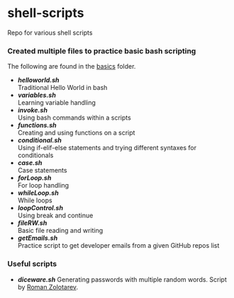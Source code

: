 # shell-scripts
Repo for various shell scripts

### Created multiple files to practice basic bash scripting

The following are found in the [basics](basics) folder.

* _**helloworld.sh**_  
  Traditional Hello World in bash
* _**variables.sh**_  
  Learning variable handling
* _**invoke.sh**_  
  Using bash commands within a scripts
* _**functions.sh**_  
  Creating and using functions on a script
* _**conditional.sh**_  
  Using if-elif-else statements and trying different syntaxes for conditionals
* _**case.sh**_  
  Case statements
* _**forLoop.sh**_  
  For loop handling
* _**whileLoop.sh**_  
  While loops
* _**loopControl.sh**_  
  Using break and continue
* _**fileRW.sh**_  
  Basic file reading and writing
* _**getEmails.sh**_  
  Practice script to get developer emails from a given GitHub repos list

### Useful scripts

* _**diceware.sh**_
  Generating passwords with multiple random words. Script by [Roman Zolotarev](https://rgz.ee/).
